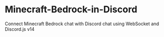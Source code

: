 # Minecraft-Bedrock-in-Discord
Connect Minecraft Bedrock chat with Discord chat using WebSocket and Discord.js v14
